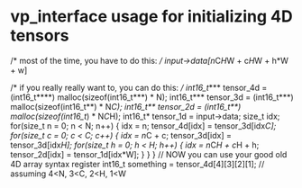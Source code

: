 # vp_interface usage for initializing 4D tensors

/* most of the time, you have to do this:
*/
input->data[n*C*H*W + c*H*W + h*W + w]
 
/* if you really really want to, you can do this:
*/
int16_t**** tensor_4d = (int16_t****) malloc(sizeof(int16_t***) * N);
int16_t*** tensor_3d = (int16_t***) malloc(sizeof(int16_t**) * N*C);
int16_t** tensor_2d = (int16_t**) malloc(sizeof(int16_t*) * N*C*H);
int16_t* tensor_1d = input->data;
size_t idx;
for(size_t n = 0; n < N; n++) {
    idx = n;
    tensor_4d[idx] = tensor_3d[idx*C];
    for(size_t c = 0; c < C; c++) {
        idx = n*C + c;
        tensor_3d[idx] = tensor_3d[idx*H];
        for(size_t h = 0; h < H; h++) {
            idx = n*C*H + c*H + h;
            tensor_2d[idx] = tensor_1d[idx*W];
        }
    }
}
// NOW you can use your good old 4D array syntax
register int16_t something = tensor_4d[4][3][2][1]; // assuming 4<N, 3<C, 2<H, 1<W
